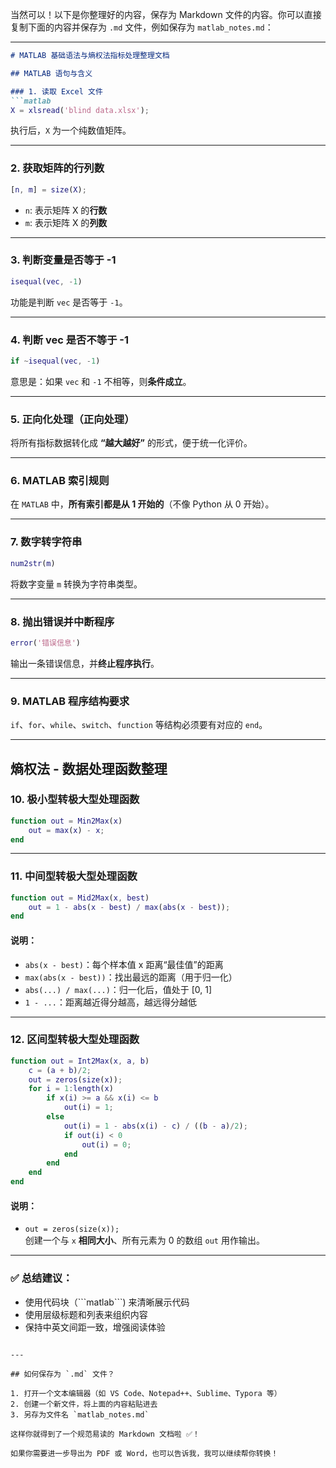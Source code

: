 当然可以！以下是你整理好的内容，保存为 Markdown 文件的内容。你可以直接复制下面的内容并保存为 `.md` 文件，例如保存为 `matlab_notes.md`：

---

```markdown
# MATLAB 基础语法与熵权法指标处理整理文档

## MATLAB 语句与含义

### 1. 读取 Excel 文件
```matlab
X = xlsread('blind data.xlsx');
```
执行后，`X` 为一个纯数值矩阵。

---

### 2. 获取矩阵的行列数
```matlab
[n, m] = size(X);
```
- `n`: 表示矩阵 X 的**行数**  
- `m`: 表示矩阵 X 的**列数**

---

### 3. 判断变量是否等于 -1
```matlab
isequal(vec, -1)
```
功能是判断 `vec` 是否等于 `-1`。

---

### 4. 判断 vec 是否不等于 -1
```matlab
if ~isequal(vec, -1)
```
意思是：如果 `vec` 和 `-1` 不相等，则**条件成立**。

---

### 5. 正向化处理（正向处理）

将所有指标数据转化成 **“越大越好”** 的形式，便于统一化评价。

---

### 6. MATLAB 索引规则

在 `MATLAB` 中，**所有索引都是从 1 开始的**（不像 Python 从 0 开始）。

---

### 7. 数字转字符串
```matlab
num2str(m)
```
将数字变量 `m` 转换为字符串类型。

---

### 8. 抛出错误并中断程序
```matlab
error('错误信息')
```
输出一条错误信息，并**终止程序执行**。

---

### 9. MATLAB 程序结构要求

`if`、`for`、`while`、`switch`、`function` 等结构必须要有对应的 `end`。

---

## 熵权法 - 数据处理函数整理

### 10. 极小型转极大型处理函数
```matlab
function out = Min2Max(x)
    out = max(x) - x;
end
```

---

### 11. 中间型转极大型处理函数

```matlab
function out = Mid2Max(x, best)
    out = 1 - abs(x - best) / max(abs(x - best));
end
```

#### 说明：
- `abs(x - best)`：每个样本值 x 距离“最佳值”的距离
- `max(abs(x - best))`：找出最远的距离（用于归一化）
- `abs(...) / max(...)`：归一化后，值处于 [0, 1]
- `1 - ...`：距离越近得分越高，越远得分越低

---

### 12. 区间型转极大型处理函数

```matlab
function out = Int2Max(x, a, b)
    c = (a + b)/2;
    out = zeros(size(x));
    for i = 1:length(x)
        if x(i) >= a && x(i) <= b
            out(i) = 1;
        else
            out(i) = 1 - abs(x(i) - c) / ((b - a)/2);
            if out(i) < 0
                out(i) = 0;
            end
        end
    end
end
```

#### 说明：
- `out = zeros(size(x));`  
  创建一个与 `x` **相同大小**、所有元素为 0 的数组 `out` 用作输出。

---

### ✅ 总结建议：
- 使用代码块（\```matlab\```) 来清晰展示代码
- 使用层级标题和列表来组织内容
- 保持中英文间距一致，增强阅读体验
```

---

## 如何保存为 `.md` 文件？

1. 打开一个文本编辑器（如 VS Code、Notepad++、Sublime、Typora 等）
2. 创建一个新文件，将上面的内容粘贴进去
3. 另存为文件名 `matlab_notes.md`

这样你就得到了一个规范易读的 Markdown 文档啦 ✅！

如果你需要进一步导出为 PDF 或 Word，也可以告诉我，我可以继续帮你转换！
